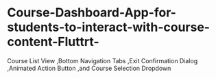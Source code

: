 # Course-Dashboard-App-for-students-to-interact-with-course-content-Fluttrt-
Course List View ,Bottom Navigation Tabs ,Exit Confirmation Dialog ,Animated Action Button ,and Course Selection Dropdown 
